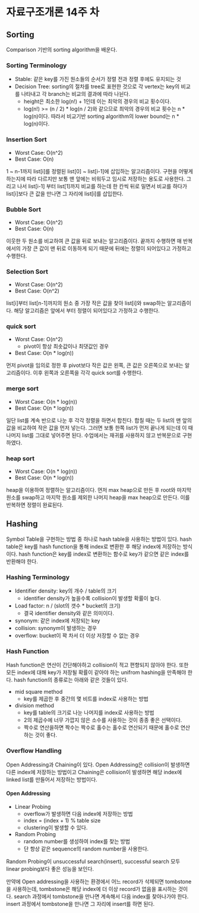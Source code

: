 # 자료구조개론 14주 차

## Sorting

Comparison 기반의 sorting algorithm을 배운다.

### Sorting Terminology

- Stable: 같은 key를 가진 원소들의 순서가 정렬 전과 정렬 후에도 유지되는 것
- Decision Tree: sorting의 절차를 tree로 표현한 것으로 각 vertex는 key의 비교를 나타내고 각 branch는 비교의 결과에 따라 나뉜다.
  - height은 최소한 log(n!) + 1인데 이는 최악의 경우의 비교 횟수이다.
  - log(n!) >= (n / 2) \* log(n / 2)와 같으므로 최악의 경우의 비교 횟수는 n \* log(n)이다. 따라서 비교기반 sorting algorithm의 lower bound는 n \* log(n)이다.

### Insertion Sort

- Worst Case: O(n^2)
- Best Case: O(n)

1 ~ n-1까지 list[i]를 정렬된 list[0] ~ list[i-1]에 삽입하는 알고리즘이다. 구현을 어떻게 하는지에 따라 다르지만 보통 맨 앞에는 비워두고 임시로 저장하는 용도로 사용한다. 그리고 나서 list[i-1] 부터 list[1]까지 비교를 하는데 한 칸씩 뒤로 밀면서 비교를 하다가 list[i]보다 큰 값을 만나면 그 자리에 list[i]를 삽입한다.

### Bubble Sort

- Worst Case: O(n^2)
- Best Case: O(n)

이웃한 두 원소를 비교하여 큰 값을 뒤로 보내는 알고리즘이다. 끝까지 수행하면 매 반복에서의 가장 큰 값이 맨 뒤로 이동하게 되기 때문에 뒤에는 정렬이 되어있다고 가정하고 수행한다.

### Selection Sort

- Worst Case: O(n^2)
- Best Case: O(n^2)

list[i]부터 list[n-1]까지의 원소 중 가장 작은 값을 찾아 list[i]와 swap하는 알고리즘이다. 해당 알고리즘은 앞에서 부터 정렬이 되어있다고 가정하고 수행한다.

### quick sort

- Worst Case: O(n^2)
  - pivot이 항상 최솟값이나 최댓값인 경우
- Best Case: O(n \* log(n))

먼저 pivot을 임의로 정한 후 pivot보다 작은 값은 왼쪽, 큰 값은 오른쪽으로 보내는 알고리즘이다. 이후 왼쪽과 오른쪽을 각각 quick sort를 수행한다.

### merge sort

- Worst Case: O(n \* log(n))
- Best Case: O(n \* log(n))

일단 list를 계속 반으로 나눈 후 각각 정렬을 하면서 합친다. 합칠 때는 두 list의 맨 앞의 값을 비교하여 작은 값을 먼저 넣는다. 그러면 보통 한쪽 list가 먼저 끝나게 되는데 이 때 나머지 list를 그대로 넣어주면 된다. 수업에서는 재귀를 사용하지 않고 반복문으로 구현하였다.

### heap sort

- Worst Case: O(n \* log(n))
- Best Case: O(n \* log(n))

heap을 이용하여 정렬하는 알고리즘이다. 먼저 max heap으로 만든 후 root와 마지막 원소를 swap하고 마지막 원소를 제외한 나머지 heap을 max heap으로 만든다. 이를 반복하면 정렬이 완료된다.

## Hashing

Symbol Table을 구현하는 방법 중 하나로 hash table을 사용하는 방법이 있다. hash table은 key를 hash function을 통해 index로 변환한 후 해당 index에 저장하는 방식이다. hash function은 key를 index로 변환하는 함수로 key가 같으면 같은 index를 반환해야 한다.

### Hashing Terminology

- Identifier density: key의 개수 / table의 크기
  - identifier density가 높을수록 collision이 발생할 확률이 높다.
- Load factor: n / (slot의 갯수 \* bucket의 크기)
  - 결국 identifier density와 같은 의미이다.
- synonym: 같은 index에 저장되는 key
- collision: synonym이 발생하는 경우
- overflow: bucket이 꽉 차서 더 이상 저장할 수 없는 경우

### Hash Function

Hash function은 연산이 간단해야하고 collision이 적고 편향되지 않아야 한다. 또한 모든 index에 대해 key가 저장될 확률이 같아야 하는 unifrom hashing을 만족해야 한다. hash function의 종류로는 아래와 같은 것들이 있다.

- mid square method
  - key를 제곱한 후 중간의 몇 비트를 index로 사용하는 방법
- division method
  - key를 table의 크기로 나눈 나머지를 index로 사용하는 방법
  - 2의 제곱수에 너무 가깝지 않은 소수를 사용하는 것이 종종 좋은 선택이다.
  - 짝수로 연산을하면 짝수는 짝수로 홀수는 홀수로 연산되기 때문에 홀수로 연산하는 것이 좋다.

### Overflow Handling

Open Addressing과 Chaining이 있다. Open Addressing은 collision이 발생하면 다른 index에 저장하는 방법이고 Chaining은 collision이 발생하면 해당 index에 linked list를 만들어서 저장하는 방법이다.

#### Open Addressing

- Linear Probing
  - overflow가 발생하면 다음 index에 저장하는 방법
  - index = (index + 1) % table size
  - clustering이 발생할 수 있다.
- Random Probing
  - random number를 생성하여 index를 찾는 방법
  - 단 항상 같은 sequence의 random number을 사용한다.

Random Probing이 unsuccessful search(insert), successful search 모두 linear probing보다 좋은 성능을 보인다.

만약에 Open addressing을 사용하는 환경에서 어느 record가 삭제되면 tombstone을 사용하는데, tombstone은 해당 index에 더 이상 record가 없음을 표시하는 것이다. search 과정에서 tombstone을 만나면 계속해서 다음 index를 찾아나가야 한다. insert 과정에서 tombstone을 만나면 그 자리에 insert를 하면 된다.
